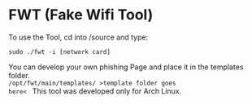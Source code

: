 <html>
<body>
  <h1>FWT (Fake Wifi Tool)</h1> 

  To use the Tool, cd into /source and type:
  
  <code>sudo ./fwt -i [network card]</code>
  
  You can develop your own phishing Page and place it in the templates folder.<br>
  <code>/opt/fwt/main/templates/ >template folder goes here< </code>
  This tool was developed only for Arch Linux.

</body>

</html>
